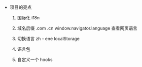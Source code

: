 - 项目的亮点

  1. 国际化 i18n
  2. 域名后缀 .com .cn
     window.navigator.language 查看网页语言

  3. 切换语言
     zh - ene
     localStorage

  4. 语言包

  5. 自定义一个 hooks
